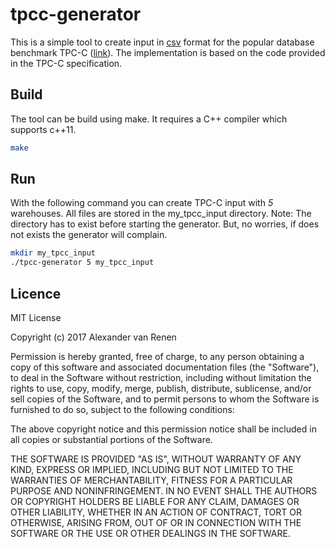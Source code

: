 # tpcc-generator

This is a simple tool to create input in [csv](https://en.wikipedia.org/wiki/Comma-separated_values) format for the popular database benchmark TPC-C ([link](http://www.tpc.org/tpcc/)). The implementation is based on the code provided in the TPC-C specification.

## Build

The tool can be build using make. It requires a C++ compiler which supports c++11.

```bash
make
```

## Run

With the following command you can create TPC-C input with _5_ warehouses. All files are stored in the my_tpcc_input directory. Note: The directory has to exist before starting the generator. But, no worries, if does not exists the generator will complain.

```bash
mkdir my_tpcc_input
./tpcc-generator 5 my_tpcc_input
```

## Licence

MIT License

Copyright (c) 2017 Alexander van Renen

Permission is hereby granted, free of charge, to any person obtaining a copy
of this software and associated documentation files (the "Software"), to deal
in the Software without restriction, including without limitation the rights
to use, copy, modify, merge, publish, distribute, sublicense, and/or sell
copies of the Software, and to permit persons to whom the Software is
furnished to do so, subject to the following conditions:

The above copyright notice and this permission notice shall be included in all
copies or substantial portions of the Software.

THE SOFTWARE IS PROVIDED "AS IS", WITHOUT WARRANTY OF ANY KIND, EXPRESS OR
IMPLIED, INCLUDING BUT NOT LIMITED TO THE WARRANTIES OF MERCHANTABILITY,
FITNESS FOR A PARTICULAR PURPOSE AND NONINFRINGEMENT. IN NO EVENT SHALL THE
AUTHORS OR COPYRIGHT HOLDERS BE LIABLE FOR ANY CLAIM, DAMAGES OR OTHER
LIABILITY, WHETHER IN AN ACTION OF CONTRACT, TORT OR OTHERWISE, ARISING FROM,
OUT OF OR IN CONNECTION WITH THE SOFTWARE OR THE USE OR OTHER DEALINGS IN THE
SOFTWARE.
